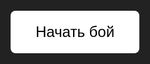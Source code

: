 <!DOCTYPE html>
<html lang="ru">
<head>
  <meta charset="UTF-8" />
  <title>Шахед-симулятор</title>
  <style>
    html, body {
      margin: 0;
      padding: 0;
      overflow: hidden;
      background-color: #222;
      height: 100%;
      font-family: Arial, sans-serif;
      color: #fff;
    }
    #battlefield {
      position: fixed;
      top: 0;
      left: 0;
      width: 100vw;
      height: 100vh;
      background: linear-gradient(to right, red 50%, blue 50%);
      cursor: default;
      padding-bottom: 100px; /* отступ для меню */
      box-sizing: border-box;
    }
    .city {
      position: absolute;
      width: 30px;
      height: 30px;
      background-color: yellow;
      border: 2px solid #333;
      border-radius: 4px;
    }
    .drone {
      position: absolute;
      width: 60px;
      height: 60px;
      background-size: contain;
      background-repeat: no-repeat;
      background-position: center;
      pointer-events: none;
    }
    .explosion {
      position: absolute;
      width: 60px;
      height: 60px;
      background: orange;
      border-radius: 50%;
      opacity: 0.8;
      animation: explode 0.5s ease-out;
      pointer-events: none;
    }
    @keyframes explode {
      0% { transform: scale(0.5); opacity: 1; }
      100% { transform: scale(2); opacity: 0; }
    }
    #startBtn {
      position: absolute;
      top: 50%;
      left: 50%;
      transform: translate(-50%, -50%);
      padding: 20px 40px;
      font-size: 24px;
      background-color: #fff;
      border: none;
      cursor: pointer;
      z-index: 10;
      color: #000;
      border-radius: 8px;
    }

    /* Центрированное меню оружия снизу */
    #weaponPanel {
      position: fixed;
      bottom: 20px; /* немного отступ сверху от нижнего края */
      left: 50%;
      transform: translateX(-50%);
      background-color: #111;
      border: 2px solid #444;
      border-radius: 12px;
      padding: 10px 20px;
      display: flex;
      align-items: center;
      gap: 20px;
      box-sizing: border-box;
      z-index: 20;
      user-select: none;
      width: 160px; /* узкая по ширине */
      justify-content: center;
    }
    .weapon-btn {
      background-color: #333;
      border: 2px solid #555;
      padding: 6px;
      border-radius: 8px;
      cursor: pointer;
      transition: background-color 0.3s, border-color 0.3s;
      width: 60px;
      height: 60px;
      display: flex;
      align-items: center;
      justify-content: center;
    }
    .weapon-btn.selected {
      background-color: orange;
      border-color: yellow;
    }
    .weapon-btn img {
      max-width: 50px;
      max-height: 50px;
      pointer-events: none;
      user-select: none;
    }
  </style>
</head>
<body>
  <button id="startBtn">Начать бой</button>
  <div id="battlefield" style="display:none;"></div>

  <!-- Узкое меню оружия по центру снизу -->
  <div id="weaponPanel" style="display:none;">
    <div class="weapon-btn selected" data-weapon="shahed" title="Шахед">
      <img src="https://upload.wikimedia.org/wikipedia/commons/thumb/f/f7/Drone_icon.svg/1024px-Drone_icon.svg.png" alt="Шахед" />
    </div>
    <!-- Можно добавить другие оружия здесь -->
  </div>

  <script>
    const battlefield = document.getElementById('battlefield');
    const startBtn = document.getElementById('startBtn');
    const weaponPanel = document.getElementById('weaponPanel');
    const weaponButtons = document.querySelectorAll('.weapon-btn');

    let selectedWeapon = 'shahed';

    weaponButtons.forEach(btn => {
      btn.addEventListener('click', () => {
        weaponButtons.forEach(b => b.classList.remove('selected'));
        btn.classList.add('selected');
        selectedWeapon = btn.dataset.weapon;
      });
    });

    startBtn.onclick = () => {
      startBtn.style.display = 'none';
      battlefield.style.display = 'block';
      weaponPanel.style.display = 'flex';
      spawnCities();
    };

    function spawnCities() {
      for (let i = 0; i < 10; i++) {
        const city = document.createElement('div');
        city.className = 'city';
        const x = Math.random() * (window.innerWidth - 30);
        const y = Math.random() * (window.innerHeight - 30 - 100); // не заходить под меню
        city.style.left = x + 'px';
        city.style.top = y + 'px';
        battlefield.appendChild(city);
      }
    }

    battlefield.onclick = (e) => {
      // Игнорируем клики по меню
      if (e.clientY > window.innerHeight - 100) return;

      if (selectedWeapon === 'shahed') {
        const drone = document.createElement('div');
        drone.className = 'drone';
        drone.style.backgroundImage = "url('https://upload.wikimedia.org/wikipedia/commons/thumb/f/f7/Drone_icon.svg/1024px-Drone_icon.svg.png')";

        const startX = window.innerWidth / 2;
        const startY = window.innerHeight - 100;

        drone.style.left = (startX - 30) + 'px';
        drone.style.top = startY + 'px';
        battlefield.appendChild(drone);

        const targetX = e.clientX;
        const targetY = e.clientY;

        const duration = 1000;
        const deltaX = targetX - startX;
        const deltaY = targetY - startY;
        const startTime = performance.now();

        function animate(time) {
          const elapsed = time - startTime;
          const progress = Math.min(elapsed / duration, 1);
          const currentX = startX + deltaX * progress;
          const currentY = startY + deltaY * progress;
          drone.style.left = (currentX - 30) + 'px';
          drone.style.top = (currentY - 30) + 'px';

          if (progress < 1) {
            requestAnimationFrame(animate);
          } else {
            battlefield.removeChild(drone);
            const explosion = document.createElement('div');
            explosion.className = 'explosion';
            explosion.style.left = (targetX - 30) + 'px';
            explosion.style.top = (targetY - 30) + 'px';
            battlefield.appendChild(explosion);
            setTimeout(() => battlefield.removeChild(explosion), 500);
          }
        }

        requestAnimationFrame(animate);
      }
    };
  </script>
</body>
</html>
